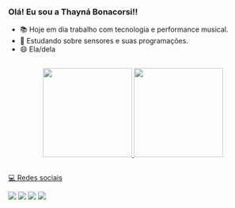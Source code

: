 ### Olá! Eu sou a Thayná Bonacorsi!!

- 📚 Hoje em dia trabalho com tecnologia e performance musical.
- 🌱 Estudando sobre sensores e suas programações.
- 😄 Ela/dela

##
  
<div align="center">
  <a href="https://github.com/TBonacorsi">
  <img height="180em" src="https://github-readme-stats.vercel.app/api?username=TBonacorsi&show_icons=true&theme=dark&include_all_commits=true&count_private=true"/>
  <img height="180em" src="https://github-readme-stats.vercel.app/api/top-langs/?username=TBonacorsi&layout=compact&langs_count=7&theme=dark"/>
</div>

  ##
  
  
  💻 Redes sociais
  
  <div> 
  <a href="https://www.youtube.com/channel/UCccJ1ywpl57OUwAdwsyiUyA" target="_blank"><img src="https://img.shields.io/badge/YouTube-FF0000?style=for-the-badge&logo=youtube&logoColor=white" target="_blank"></a>
  <a href="https://instagram.com/thaynabonacorsi" target="_blank"><img src="https://img.shields.io/badge/-Instagram-%23E4405F?style=for-the-badge&logo=instagram&logoColor=white" target="_blank"></a>
  <a href = "mailto:thaynabonacorsi29@gmail.com"><img src="https://img.shields.io/badge/-Gmail-%23333?style=for-the-badge&logo=gmail&logoColor=white" target="_blank"></a>
  <a href="https://www.linkedin.com/in/thayn%C3%A1-bonacorsi-62513413b/" target="_blank"><img src="https://img.shields.io/badge/-LinkedIn-%230077B5?style=for-the-badge&logo=linkedin&logoColor=white" target="_blank"></a> 
 
  
